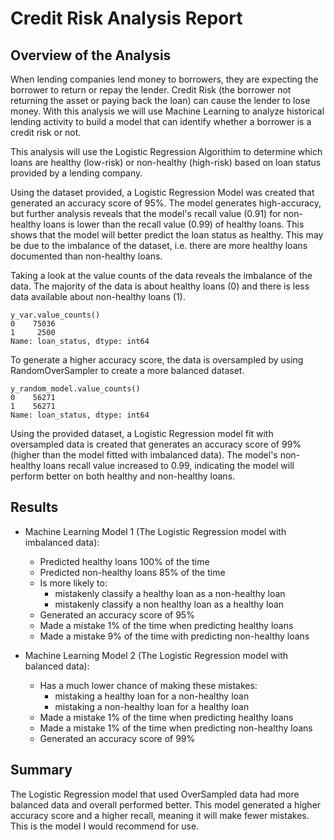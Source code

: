 # Credit Risk Analysis Report

## Overview of the Analysis

When lending companies lend money to borrowers, they are expecting the borrower to return or repay the lender. Credit Risk (the borrower not returning the asset or paying back the loan) can cause the lender to lose money. With this analysis we will use Machine Learning to analyze historical lending activity to build a model that can identify whether a borrower is a credit risk or not.

This analysis will use the Logistic Regression Algorithim to determine which loans are healthy (low-risk) or non-healthy (high-risk) based on loan status provided by a lending company.

Using the dataset provided, a Logistic Regression Model was created that generated an accuracy score of 95%. The model generates high-accuracy, but further analysis reveals that the model's recall value (0.91) for non-healthy loans is lower than the recall value (0.99) of healthy loans. This shows that the model will better predict the loan status as healthy. This may be due to the imbalance of the dataset, i.e. there are more healthy loans documented than non-healthy loans.

Taking a look at the value counts of the data reveals the imbalance of the data. The majority of the data is about healthy loans (0) and there is less data available about non-healthy loans (1).
```
y_var.value_counts()
0    75036
1     2500
Name: loan_status, dtype: int64
```
To generate a higher accuracy score, the data is oversampled by using RandomOverSampler to create a more balanced dataset.

```
y_random_model.value_counts()
0    56271
1    56271
Name: loan_status, dtype: int64
```
Using the provided dataset, a Logistic Regression model fit with oversampled data is created that generates an accuracy score of 99% (higher than the model fitted with imbalanced data). The model's non-healthy loans recall value increased to 0.99, indicating the model will perform better on both healthy and non-healthy loans.

## Results

* Machine Learning Model 1 (The Logistic Regression model with imbalanced data):
  * Predicted healthy loans 100% of the time
  * Predicted non-healthy loans 85% of the time
  * Is more likely to:
    * mistakenly classify a healthy loan as a non-healthy loan
    * mistakenly classify a non healthy loan as a healthy loan
  * Generated an accuracy score of 95%
  * Made a mistake 1% of the time when predicting healthy loans
  * Made a mistake 9% of the time with predicting non-healthy loans


* Machine Learning Model 2 (The Logistic Regression model with balanced data):
  * Has a much lower chance of making these mistakes:
    * mistaking a healthy loan for a non-healthy loan
    * mistaking a non-healthy loan for a healthy loan 
  * Made a mistake 1% of the time when predicting healthy loans
  * Made a mistake 1% of the time when predicting non-healthy loans
  * Generated an accuracy score of 99%

## Summary

The Logistic Regression model that used OverSampled data had more balanced data and overall performed better. This model generated a higher accuracy score and a higher recall, meaning it will make fewer mistakes. This is the model I would recommend for use.
